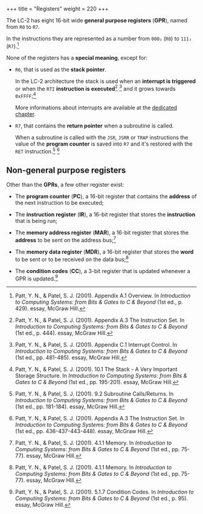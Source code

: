 +++
title = "Registers"
weight = 220
+++

The LC-2 has eight 16-bit wide **general purpose registers** (**GPR**), named
from `R0` to `R7`.

In the instructions they are represented as a number from `000₂` (`R0`) to
`111₂` (`R7`).[^1]

[^1]: Patt, Y. N., & Patel, S. J. (2001). Appendix A.1 Overview. In
      _Introduction to Computing Systems: from Bits & Gates to C & Beyond_ (1st
      ed., p. 429). essay, McGraw Hill.

None of the registers has a **special meaning**, except for:

* `R6`, that is used as the **stack pointer**.

  In the LC-2 architecture the stack is used when an **interrupt is triggered**
  or when the `RTI` **instruction is executed**[^2] [^3] and it grows towards
  `0xFFFF`;[^4]

  More informations about interrupts are available at the [dedicated
  chapter](../interrupts).

  [^2]: Patt, Y. N., & Patel, S. J. (2001). Appendix A.3 The Instruction Set.
        In _Introduction to Computing Systems: from Bits & Gates to C & Beyond_
        (1st ed., p. 444). essay, McGraw Hill.

  [^3]: Patt, Y. N., & Patel, S. J. (2001). Appendix C.1 Interrupt Control.
        In _Introduction to Computing Systems: from Bits & Gates to C & Beyond_
        (1st ed., pp. 481-485). essay, McGraw Hill.

  [^4]: Patt, Y. N., & Patel, S. J. (2001). 10.1 The Stack - A Very Important
        Storage Structure. In _Introduction to Computing Systems: from Bits &
        Gates to C & Beyond_ (1st ed., pp. 195-201). essay, McGraw Hill.

* `R7`, that contains the **return pointer** when a subroutine is called.

  When a subroutine is called with the `JSR`, `JSRR` or `TRAP` instructions the
  value of the **program counter** is saved into `R7` and it's restored with
  the `RET` instruction.[^5] [^6]

  [^5]: Patt, Y. N., & Patel, S. J. (2001). 9.2 Subroutine Calls/Returns. In
        _Introduction to Computing Systems: from Bits & Gates to C & Beyond_
        (1st ed., pp. 181-184). essay, McGraw Hill.

  [^6]: Patt, Y. N., & Patel, S. J. (2001). Appendix A.3 The Instruction Set.
        In _Introduction to Computing Systems: from Bits & Gates to C & Beyond_
        (1st ed., pp. 436-437-443-448). essay, McGraw Hill.

## Non-general purpose registers

Other than the **GPRs**, a few other register exist:

* The **program counter** (**PC**), a 16-bit register that contains the
  **address** of the next instruction to be executed;
* The **instruction register** (**IR**), a 16-bit register that stores the
  **instruction** that is being run;

* The **memory address register** (**MAR**), a 16-bit register that stores the
  **address** to be sent on the address bus;[^7]
* The **memory data register** (**MDR**), a 16-bit register that stores the
  **word** to be sent or to be received on the data bus;[^7]

  [^7]: Patt, Y. N., & Patel, S. J. (2001). 4.1.1 Memory. In _Introduction to
        Computing Systems: from Bits & Gates to C & Beyond_ (1st ed., pp.
        75-77). essay, McGraw Hill.

* The **condition codes** (**CC**), a 3-bit register that is updated whenever a
  GPR is updated.[^8]

  [^8]: Patt, Y. N., & Patel, S. J. (2001). 5.1.7 Condition Codes. In
        _Introduction to Computing Systems: from Bits & Gates to C & Beyond_
        (1st ed., p. 95). essay, McGraw Hill.
